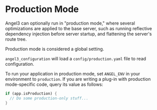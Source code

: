 # Production Mode

Angel3 can optionally run in "production mode," where several optimizations are applied to the base server, such as running reflective dependency injection before server startup, and flattening the server's route tree.

Production mode is considered a global setting.

`angel3_configuration` will load a `config/production.yaml` file to read configuration.

To run your application in production mode, set `ANGEL_ENV` in your environment to `production`. If you are writing a plug-in with production mode-specific code, query its value as follows:

```dart
if (app.isProduction) {
  // Do some production-only stuff...
}
```
